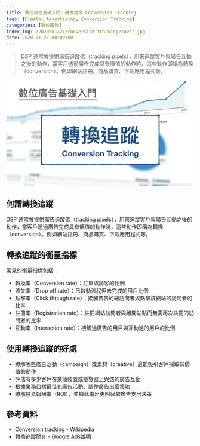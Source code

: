 ```yaml
---
title: 數位廣告基礎入門：轉換追蹤 Conversion Tracking
tags: [Digital Advertising, Conversion Tracking]
categories: [數位廣告]
index_img: /2020/01/21/conversion-tracking/cover.jpg
date: 2020-01-21 00:00:00
---
```


> DSP 通常會提供廣告追蹤碼（tracking pixels），用來追蹤客戶與廣告互動之後的動作，當客戶透過廣告完成具有價值的動作時，這些動作即稱為轉換（conversion）。例如網站註冊、商品購買、下載應用程式等。

![](/2020/01/21/conversion-tracking/cover.jpg)

<!-- more -->

## 何謂轉換追蹤

DSP 通常會提供廣告追蹤碼（tracking pixels），用來追蹤客戶與廣告互動之後的動作，當客戶透過廣告完成具有價值的動作時，這些動作即稱為轉換（conversion）。例如網站註冊、商品購買、下載應用程式等。

## 轉換追蹤的衡量指標

常見的衡量指標包括：

- 轉換率（Conversion rate）：訂單與訪客的比例
- 流失率（Drop off rate）：已啟動流程但未完成的用戶比例
- 點擊率（Click through rate）：接觸廣告的總訪問者與點擊該網站的訪問者的比率
- 註冊率（Registration rate）：註冊網站訪問者與離開站點而無需再次註冊的訪問者的比率
- 互動率（Interaction rate）：接觸過廣告的用戶與互動過的用戶的比例

## 使用轉換追蹤的好處

- 瞭解哪些廣告活動（campaign）或素材（creative）最能吸引客戶採取有價值的動作
- 評估有多少客戶在某個裝置或瀏覽器上與您的廣告互動
- 根據業務目標最佳化廣告活動、調整廣告出價策略
- 瞭解投資報酬率（ROI），並據此做出更明智的廣告支出決策

## 參考資料

- [Conversion tracking - Wikipedia](https://en.wikipedia.org/wiki/Conversion_tracking)
- [轉換追蹤簡介 - Google Ads說明](https://support.google.com/google-ads/answer/1722022?hl=zh-Hant)
